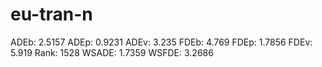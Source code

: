 # eu-tran-n

ADEb: 2.5157
ADEp: 0.9231
ADEv: 3.235
FDEb: 4.769
FDEp: 1.7856
FDEv: 5.919
Rank: 1528
WSADE: 1.7359
WSFDE: 3.2686